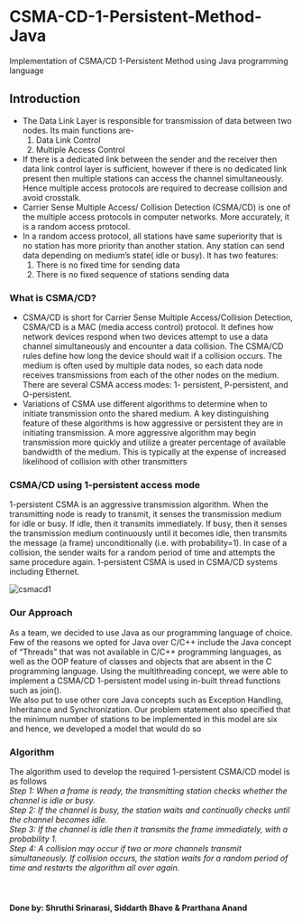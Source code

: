 # CSMA-CD-1-Persistent-Method-Java
Implementation of CSMA/CD 1-Persistent Method using Java programming language

## Introduction 
* The Data Link Layer is responsible for transmission of data between two nodes. Its main functions are-	
  1. Data Link Control
  2. Multiple Access Control
* If there is a dedicated link between the sender and the receiver then data link control layer is sufficient, however if there is no dedicated link present then multiple stations can access the channel simultaneously. Hence multiple access protocols are required to decrease collision and avoid crosstalk.
* Carrier Sense Multiple Access/ Collision Detection (CSMA/CD) is one of the multiple access protocols in computer networks. More accurately, it is a random access protocol.
* In a random access protocol, all stations have same superiority that is no station has more priority than another station. Any station can send data depending on medium’s state( idle or busy). It has two features:	
  1. There is no fixed time for sending data
  2. There is no fixed sequence of stations sending data

### What is CSMA/CD? 
* CSMA/CD is short for Carrier Sense Multiple Access/Collision Detection, CSMA/CD is a MAC (media
access control) protocol. It defines how network devices respond when two devices attempt to use a data
channel simultaneously and encounter a data collision. The CSMA/CD rules define how long the device
should wait if a collision occurs. The medium is often used by multiple data nodes, so each data node receives
transmissions from each of the other nodes on the medium. There are several CSMA access modes: 1-
persistent, P-persistent, and O-persistent.
* Variations of CSMA use different algorithms to determine when to initiate transmission onto the shared
medium. A key distinguishing feature of these algorithms is how aggressive or persistent they are in initiating
transmission. A more aggressive algorithm may begin transmission more quickly and utilize a greater
percentage of available bandwidth of the medium. This is typically at the expense of increased likelihood of
collision with other transmitters

### CSMA/CD using 1-persistent access mode 
1-persistent CSMA is an aggressive transmission algorithm. When the transmitting node is ready to transmit,
it senses the transmission medium for idle or busy. If idle, then it transmits immediately. If busy, then it senses
the transmission medium continuously until it becomes idle, then transmits the message (a frame)
unconditionally (i.e. with probability=1). In case of a collision, the sender waits for a random period of time
and attempts the same procedure again. 1-persistent CSMA is used in CSMA/CD systems including Ethernet.

![csmacd1](https://user-images.githubusercontent.com/65851937/88202912-29034780-cc67-11ea-973b-c18d0f478030.png)

### Our Approach 
As a team, we decided to use Java as our programming language of choice. Few of the reasons we opted for
Java over C/C++ include the Java concept of “Threads” that was not available in C/C++ programming
languages, as well as the OOP feature of classes and objects that are absent in the C programming language.
Using the multithreading concept, we were able to implement a CSMA/CD 1-persistent model using in-built
thread functions such as join(). <br />
We also put to use other core Java concepts such as Exception Handling, Inheritance and Synchronization.
Our problem statement also specified that the minimum number of stations to be implemented in this model
are six and hence, we developed a model that would do so

### Algorithm
The algorithm used to develop the required 1-persistent CSMA/CD model is as follows <br />
*Step 1: When a frame is ready, the transmitting station checks whether the channel is idle or busy.*<br />
*Step 2: If the channel is busy, the station waits and continually checks until the channel becomes idle.*<br />
*Step 3: If the channel is idle then it transmits the frame immediately, with a probability 1.*<br />
*Step 4: A collision may occur if two or more channels transmit simultaneously. If collision occurs, the station waits for a random period of time and restarts the algorithm all over again.* <br />
<br /> <br />
#### Done by: Shruthi Srinarasi, Siddarth Bhave & Prarthana Anand
